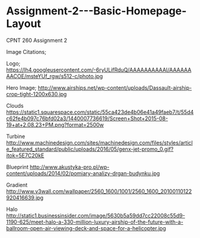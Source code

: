 # Assignment-2---Basic-Homepage-Layout
CPNT 260 Assignment 2

Image Citations;

Logo;
https://lh4.googleusercontent.com/-6ryULifRduQ/AAAAAAAAAAI/AAAAAAAACOE/msteYUf_rgw/s512-c/photo.jpg

Hero Image;
http://www.airships.net/wp-content/uploads/Dassault-airship-crop-tight-1200x630.jpg

Clouds
https://static1.squarespace.com/static/55ca423de4b06e41a49faeb7/t/55d4c62fe4b097c76bfd02a3/1440007736619/Screen+Shot+2015-08-19+at+2.08.23+PM.png?format=2500w

Turbine
http://www.machinedesign.com/sites/machinedesign.com/files/styles/article_featured_standard/public/uploads/2016/05/genx-jet-promo_0.gif?itok=5E7C20kE

Blueprint
http://www.akustyka-pro.pl/wp-content/uploads/2014/02/pomiary-analizy-drgan-budynku.jpg

Gradient
http://www.v3wall.com/wallpaper/2560_1600/1001/2560_1600_20100110122920416639.jpg

Halo
http://static1.businessinsider.com/image/5630b5a59dd7cc22008c55d9-1190-625/meet-halo-a-330-million-luxury-airship-of-the-future-with-a-ballroom-open-air-viewing-deck-and-space-for-a-helicopter.jpg



